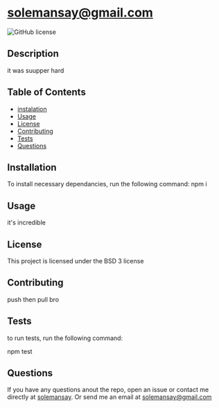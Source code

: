 # solemansay@gmail.com

  ![GitHub license](https://img.shields.io/badge/eclipse-BSD3-marketplace.svg)

  ## Description 
  it was suupper hard

  ## Table of Contents 
  
  * [instalation](#instalation)
  * [Usage](#usage)
  * [License](#license)
  * [Contributing](#contributing)
  * [Tests](#tests)
  * [Questions](#questions)
  
  ## Installation 
  
  To install necessary dependancies, run the following command: 
  npm i
  
  ## Usage
  
  it's incredible
  
  ## License
  
  This project is licensed under the BSD 3 license 
  
  ## Contributing
  
  push then pull bro
  
  ## Tests
  
  to run tests, run the following command:

  npm test

  ## Questions
  
  If you have any questions anout the repo, open an issue or contact me directly at [solemansay](https://github.com/solemansay/). 
  Or send me an email at [solemansay@gmail.com](solemansay@gmail.com)
